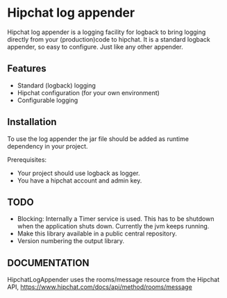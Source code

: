 Hipchat log appender
=============

Hipchat log appender is a logging facility for logback to bring logging directly from your (production)code to hipchat.
It is a standard logback appender, so easy to configure. Just like any other appender. 

Features
-------

* Standard (logback) logging
* Hipchat configuration (for your own environment)
* Configurable logging

Installation
-----------

To use the log appender the jar file should be added as runtime dependency in your project.

Prerequisites:
* Your project should use logback as logger.
* You have a hipchat account and admin key.

TODO
-----------

* Blocking: Internally a Timer service is used. This has to be shutdown when the application shuts down. Currently the jvm keeps running.
* Make this library available in a public central repository.
* Version numbering the output library.

DOCUMENTATION
--------------

HipchatLogAppender uses the rooms/message resource from the Hipchat API, https://www.hipchat.com/docs/api/method/rooms/message

